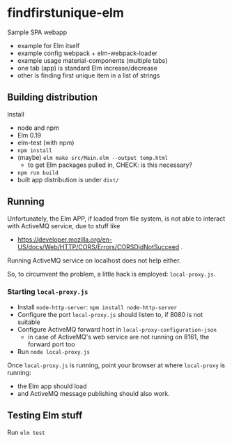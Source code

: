 
# findfirstunique-elm
Sample SPA webapp

- example for Elm itself
- example config webpack + elm-webpack-loader
- example usage material-components (multiple tabs)
- one tab (app) is standard Elm increase/decrease
- other is finding first unique item in a list of strings

## Building distribution

Install
- node and npm
- Elm 0.19
- elm-test (with npm)
- `npm install`
- (maybe) `elm make src/Main.elm --output temp.html`
	- to get Elm packages pulled in, CHECK: is this necessary?
- `npm run build`
- built app distribution is under `dist/`

## Running

Unfortunately, the Elm APP, if loaded from file system, is not able to interact
with ActiveMQ service, due to stuff like
- https://developer.mozilla.org/en-US/docs/Web/HTTP/CORS/Errors/CORSDidNotSucceed .

Running ActiveMQ service on localhost does not help either.

So, to circumvent the problem, a little hack is employed: `local-proxy.js`.

### Starting `local-proxy.js`

- Install `node-http-server`: `npm install node-http-server`
- Configure the port `local-proxy.js` should listen to, if 8080 is not suitable
- Configure ActiveMQ forward host in `local-proxy-configuration-json`
  - in case of ActiveMQ's web service are not running on 8161,
		the forward port too
- Run `node local-proxy.js`

Once `local-proxy.js` is running, point your browser at where `local-proxy`
is running:
- the Elm app should load
- and ActiveMQ message publishing should also work.

## Testing Elm stuff

Run `elm test`
